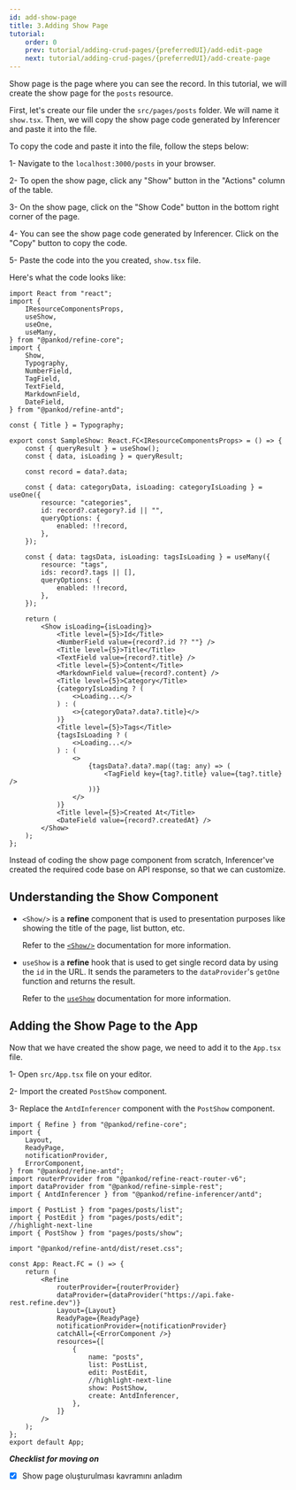 ```yaml
---
id: add-show-page
title: 3.Adding Show Page
tutorial:
    order: 0
    prev: tutorial/adding-crud-pages/{preferredUI}/add-edit-page
    next: tutorial/adding-crud-pages/{preferredUI}/add-create-page
---
```


Show page is the page where you can see the record. In this tutorial, we will create the show page for the `posts` resource.

First, let's create our file under the `src/pages/posts` folder. We will name it `show.tsx`. Then, we will copy the show page code generated by Inferencer and paste it into the file.

To copy the code and paste it into the file, follow the steps below:

1- Navigate to the `localhost:3000/posts` in your browser.

2- To open the show page, click any "Show" button in the "Actions" column of the table.

3- On the show page, click on the "Show Code" button in the bottom right corner of the page.

4- You can see the show page code generated by Inferencer. Click on the "Copy" button to copy the code.

5- Paste the code into the you created, `show.tsx` file.

Here's what the code looks like:

```tsx title="src/pages/posts/show.tsx"
import React from "react";
import {
    IResourceComponentsProps,
    useShow,
    useOne,
    useMany,
} from "@pankod/refine-core";
import {
    Show,
    Typography,
    NumberField,
    TagField,
    TextField,
    MarkdownField,
    DateField,
} from "@pankod/refine-antd";

const { Title } = Typography;

export const SampleShow: React.FC<IResourceComponentsProps> = () => {
    const { queryResult } = useShow();
    const { data, isLoading } = queryResult;

    const record = data?.data;

    const { data: categoryData, isLoading: categoryIsLoading } = useOne({
        resource: "categories",
        id: record?.category?.id || "",
        queryOptions: {
            enabled: !!record,
        },
    });

    const { data: tagsData, isLoading: tagsIsLoading } = useMany({
        resource: "tags",
        ids: record?.tags || [],
        queryOptions: {
            enabled: !!record,
        },
    });

    return (
        <Show isLoading={isLoading}>
            <Title level={5}>Id</Title>
            <NumberField value={record?.id ?? ""} />
            <Title level={5}>Title</Title>
            <TextField value={record?.title} />
            <Title level={5}>Content</Title>
            <MarkdownField value={record?.content} />
            <Title level={5}>Category</Title>
            {categoryIsLoading ? (
                <>Loading...</>
            ) : (
                <>{categoryData?.data?.title}</>
            )}
            <Title level={5}>Tags</Title>
            {tagsIsLoading ? (
                <>Loading...</>
            ) : (
                <>
                    {tagsData?.data?.map((tag: any) => (
                        <TagField key={tag?.title} value={tag?.title} />
                    ))}
                </>
            )}
            <Title level={5}>Created At</Title>
            <DateField value={record?.createdAt} />
        </Show>
    );
};
```

Instead of coding the show page component from scratch, Inferencer've created the required code base on API response, so that we can customize.

## Understanding the Show Component

- `<Show/>` is a **refine** component that is used to presentation purposes like showing the title of the page, list button, etc.

    Refer to the [`<Show/>`](/docs/api-reference/antd/components/basic-views/show) documentation for more information.

- `useShow` is a **refine** hook that is used to get single record data by using the `id` in the URL. It sends the parameters to the `dataProvider`'s `getOne` function and returns the result.

    Refer to the [`useShow`](/docs/api-reference/core/hooks/show/useShow/) documentation for more information.
## Adding the Show Page to the App

Now that we have created the show page, we need to add it to the `App.tsx` file.

1- Open `src/App.tsx` file on your editor.

2- Import the created `PostShow` component.

3- Replace the `AntdInferencer` component with the `PostShow` component.

```tsx title="src/App.tsx"
import { Refine } from "@pankod/refine-core";
import {
    Layout,
    ReadyPage,
    notificationProvider,
    ErrorComponent,
} from "@pankod/refine-antd";
import routerProvider from "@pankod/refine-react-router-v6";
import dataProvider from "@pankod/refine-simple-rest";
import { AntdInferencer } from "@pankod/refine-inferencer/antd";

import { PostList } from "pages/posts/list";
import { PostEdit } from "pages/posts/edit";
//highlight-next-line
import { PostShow } from "pages/posts/show";

import "@pankod/refine-antd/dist/reset.css";

const App: React.FC = () => {
    return (
        <Refine
            routerProvider={routerProvider}
            dataProvider={dataProvider("https://api.fake-rest.refine.dev")}
            Layout={Layout}
            ReadyPage={ReadyPage}
            notificationProvider={notificationProvider}
            catchAll={<ErrorComponent />}
            resources={[
                {
                    name: "posts",
                    list: PostList,
                    edit: PostEdit,
                    //highlight-next-line
                    show: PostShow,
                    create: AntdInferencer,
                },
            ]}
        />
    );
};
export default App;
```

**_Checklist for moving on_**

-   [x] Show page oluşturulması kavramını anladım
